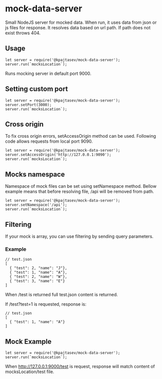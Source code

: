 # mock-data-server
Small NodeJS server for mocked data. When run, it uses data from 
json or js files for response. It resolves data based on url path. If 
path does not exist throws 404.

## Usage
```
let server = require('@kpajtasev/mock-data-server');
server.run(`mocksLocation`);
```
Runs mocking server in default port 9000.

## Setting custom port
```
let server = require('@kpajtasev/mock-data-server');
server.setPort(3000);
server.run(`mocksLocation`);
```

## Cross origin
To fix cross origin errors, setAccessOrigin method can be used. 
Following code allows requests from local port 9090.
```
let server = require('@kpajtasev/mock-data-server');
server.setAccessOrigin('http://127.0.0.1:9090');
server.run(`mocksLocation`);
```

## Mocks namespace
Namespace of mock files can be set using setNamespace method. Bellow 
example means that before resolving file, /api will be removed from 
path.
```
let server = require('@kpajtasev/mock-data-server');
server.setNamespace('/api');
server.run(`mocksLocation`);
```

## Filtering
If your mock is array, you can use filtering by sending query parameters.
### Example
```
// test.json
[
  { "test": 2, "name": "J"},
  { "test": 1, "name": "A"},
  { "test": 2, "name": "W"},
  { "test": 3, "name": "E"}
]
```
When /test is returned full test.json content is returned.

If /test?test=1 is requested, response is:
```
// test.json
[
  { "test": 1, "name": "A"}
]
```

## Mock Example
```
let server = require('@kpajtasev/mock-data-server');
server.run(`mocksLocation`);
```
When http://127.0.0.1:9000/test is request, response will 
match content of mocksLocation/test file.


